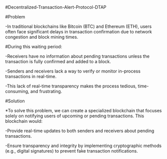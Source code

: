#Decentralized-Transaction-Alert-Protocol-DTAP

#Problem

-In traditional blockchains like Bitcoin (BTC) and Ethereum (ETH), users often face significant delays in transaction confirmation due to network congestion and block mining times. 

#During this waiting period:

-Receivers have no information about pending transactions unless the transaction is fully confirmed and added to a block.

-Senders and receivers lack a way to verify or monitor in-process transactions in real-time.

-This lack of real-time transparency makes the process tedious, time-consuming, and frustrating.

#Solution

*To solve this problem, we can create a specialized blockchain that focuses solely on notifying users of upcoming or pending transactions. This blockchain would:

-Provide real-time updates to both senders and receivers about pending transactions.

-Ensure transparency and integrity by implementing cryptographic methods (e.g., digital signatures) to prevent fake transaction notifications.
